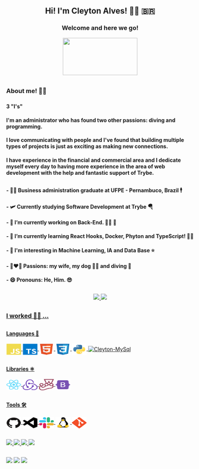 <h2 align="center" >Hi! I'm  <strong>Cleyton Alves!</strong>  🧔🏻 🇧🇷 </h2>
 
<h3 align="center" > <strong>Welcome and here we go!</strong></h3>

 <div "style: border-radius:5px" align="center">
   <img src="https://user-images.githubusercontent.com/89083420/145870437-6e4d879f-a4b4-4b4d-ab33-10c50f52b842.gif" width="200" height="100">
 </div>
 
 
 ##
 
<h3>About me! 🕵️‍♂️<h3/>

  <h4>3 "I's"</h4>
 <h4>I'm an administrator who has found two other passions: diving and programming. </h4>
 <h4>I love communicating with people and I've found that building multiple types of projects is just as exciting as making new connections. </h4>
 <h4>I have experience in the financial and commercial area and I dedicate myself every day to having more experience in the area of ​​web development with the help and fantastic support of Trybe. </h4>
 

 
 ##
 
 
<div>
<h4>- 🧑‍🎓 Business administration graduate  at UFPE - Pernambuco, Brazil 🕴️ </h4>
<h4>- 🛩️  Currently studying Software Development at Trybe 🪂</h4>
<h4>- 🔭 I’m currently working on Back-End. 🚴‍♂️ 🚀</h4>
<h4>- 🌱 I’m currently learning React Hooks, Docker, Phyton and TypeScript! 🧗‍♂️</h4>
<h4>- 💚 I'm interesting in Machine Learning, IA  and Data Base ⭐</h4>
<h4>- 👩‍❤️‍👨 Passions: my wife, my dog 🐕‍🦺 and diving 🤿 </h4>
<h4>- 😄 Pronouns: He, Him. 😎</h4>
</div>                                 

 ##
 
<div align="center">
  <a href="https://github.com/CleytonAlves07">
  <img height="180em" src="https://github-readme-stats.vercel.app/api?username=CleytonAlves07&show_icons=true&theme=blue-green&include_all_commits=true&count_private=true"/>
  <img height="180em" src="https://github-readme-stats.vercel.app/api/top-langs/?username=CleytonAlves07&layout=compact&langs_count=7&theme=blue-green"/>
</div> 

 
 ##
 
 <h3>I worked 🧑‍💻 ... <h3/>

  
  ##
  
  <h4>Languages 🎯 </h4>
  
<img align="center" alt="Cleyton-Js" height="30" width="40"                                          src="https://raw.githubusercontent.com/devicons/devicon/master/icons/javascript/javascript-plain.svg">
     
<img align="center" alt="Cleyton-Ts" height="30" width="40" src="https://raw.githubusercontent.com/devicons/devicon/master/icons/typescript/typescript-plain.svg">

<img align="center" alt="Cleyton-HTML" height="30" width="40" src="https://raw.githubusercontent.com/devicons/devicon/master/icons/html5/html5-original.svg">

<img align="center" alt="Cleyton-CSS" height="30" width="40" src="https://raw.githubusercontent.com/devicons/devicon/master/icons/css3/css3-original.svg">

<img align="center" alt="Cleyton-Python" height="30" width="40" src="https://raw.githubusercontent.com/devicons/devicon/master/icons/python/python-original.svg">      
 
<img align="center" alt="Cleyton-MySql" height="30" width="40" src="https://img.shields.io/badge/MySQL-00000F?style=for-the-badge&logo=mysql&logoColor=white">
 
  
  ##
 
   <h4>Libraries ⚛️ </h4>
  
  <img align="center" alt="Cleyton-React" height="30" width="40" src="https://raw.githubusercontent.com/devicons/devicon/master/icons/react/react-original.svg" style="max-width: 100%;">
  
 <img align="center" alt="Cleyton-Redux" height="30" width="40" src="https://raw.githubusercontent.com/devicons/devicon/master/icons/redux/redux-original.svg" style="max-width: 100%;">
  
  <img align="center" alt="Cleyton-Jest" height="30" width="40" src="https://raw.githubusercontent.com/devicons/devicon/master/icons/jest/jest-plain.svg" style="max-width: 100%;">
  
  <img align="center" alt="Cleyton-Bootstrap" height="30" width="40" src="https://raw.githubusercontent.com/devicons/devicon/master/icons/bootstrap/bootstrap-plain.svg" style="max-width: 100%;">
  
 ##
  
  
  <h4>Tools 🛠️ </h4>
  
  <img align="center" alt="Cleyton-Github" height="30" width="40" src="https://raw.githubusercontent.com/devicons/devicon/master/icons/github/github-original.svg" style="max-width: 100%;">
  
  
  <img align="center" alt="Cleyton-VScode" height="30" width="40" src="https://raw.githubusercontent.com/devicons/devicon/master/icons/vscode/vscode-plain.svg" style="max-width: 100%;">
  
  
  <img align="center" alt="Cleyton-Slack" height="30" width="40" src="https://raw.githubusercontent.com/devicons/devicon/master/icons/slack/slack-original.svg" style="max-width: 100%;">
  
  
  <img align="center" alt="Cleyton-Linux" height="30" width="40" src="https://raw.githubusercontent.com/devicons/devicon/master/icons/linux/linux-original.svg" style="max-width: 100%;">
  
  <img align="center" alt="Cleyton-Git" height="30" width="40" src="https://raw.githubusercontent.com/devicons/devicon/master/icons/git/git-plain.svg" style="max-width: 100%;">
  
  ##
  
  <img src="https://camo.githubusercontent.com/7dca196dd7adc5004b07ec192b825cd9935af42a2abe7ff06b8aff268643b6b0/68747470733a2f2f696d672e736869656c64732e696f2f62616467652f496e736f6d6e69612d3538343962653f7374796c653d666f722d7468652d6261646765266c6f676f3d496e736f6d6e6961266c6f676f436f6c6f723d7768697465" data-canonical-src="https://img.shields.io/badge/Insomnia-5849be?style=for-the-badge&amp;logo=Insomnia&amp;logoColor=white" style="max-width: 100%;">
  
  <img src="https://camo.githubusercontent.com/4a1038affbb2653ec140936555b3714ddc322526be8567b489e8423a795dea18/68747470733a2f2f696d672e736869656c64732e696f2f62616467652f4669676d612d4632344531453f7374796c653d666f722d7468652d6261646765266c6f676f3d6669676d61266c6f676f436f6c6f723d7768697465" data-canonical-src="https://img.shields.io/badge/Figma-F24E1E?style=for-the-badge&amp;logo=figma&amp;logoColor=white" style="max-width: 100%;">
  
  <img src="https://camo.githubusercontent.com/55037e0ff8e2c9df84ad631c3d0443a7316776ede7459a5872ccb336d7df2781/68747470733a2f2f696d672e736869656c64732e696f2f62616467652f6e706d2d4342333833373f7374796c653d666f722d7468652d6261646765266c6f676f3d6e706d266c6f676f436f6c6f723d7768697465" data-canonical-src="https://img.shields.io/badge/npm-CB3837?style=for-the-badge&amp;logo=npm&amp;logoColor=white" style="max-width: 100%;">
  
  <img src="https://camo.githubusercontent.com/529f3db66dcea87286a50a8bbb379acc5b6485805215e4cce5365aa43b7ddaca/68747470733a2f2f696d672e736869656c64732e696f2f62616467652f5472656c6c6f2d3030353243433f7374796c653d666f722d7468652d6261646765266c6f676f3d7472656c6c6f266c6f676f436f6c6f723d7768697465" data-canonical-src="https://img.shields.io/badge/Trello-0052CC?style=for-the-badge&amp;logo=trello&amp;logoColor=white" style="max-width: 100%;">
  
 ##
  
  
 
 
  <a href="https://www.linkedin.com/in/cleyton-alves/" target="_blank"><img src="https://img.shields.io/badge/-LinkedIn-%230077B5?style=for-the-badge&logo=linkedin&logoColor=white" target="_blank"></a>
  <a href = "mailto:cleyton.alves.a@gmail.com"><img src="https://img.shields.io/badge/-Gmail-%23333?style=for-the-badge&logo=gmail&logoColor=white" target="_blank"></a> 
<a href="https://discord.com/channels/@me" target="_blank"><img src="https://img.shields.io/badge/Discord-7289DA?style=for-the-badge&logo=discord&logoColor=white" target="_blank"></a> 


##


